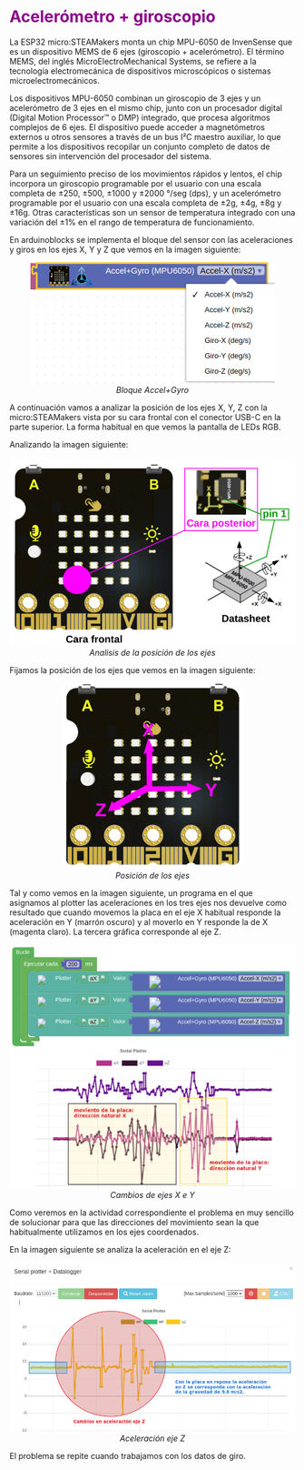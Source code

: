 # <FONT COLOR=#8B008B>Acelerómetro + giroscopio</font>
La ESP32 micro:STEAMakers monta un chip MPU-6050 de InvenSense que es un dispositivo MEMS de 6 ejes (giroscopio + acelerómetro). El término MEMS, del inglés MicroElectroMechanical Systems, se refiere a la tecnología electromecánica de dispositivos microscópicos o sistemas microelectromecánicos.

Los dispositivos MPU-6050 combinan un giroscopio de 3 ejes y un acelerómetro de 3 ejes en el mismo chip, junto con un procesador digital (Digital Motion Processor™ o DMP) integrado, que procesa algoritmos complejos de 6 ejes. El dispositivo puede acceder a magnetómetros externos u otros sensores a través de un bus I²C maestro auxiliar, lo que permite a los dispositivos recopilar un conjunto completo de datos de sensores sin intervención del procesador del sistema.

Para un seguimiento preciso de los movimientos rápidos y lentos, el chip incorpora un giroscopio programable por el usuario con una escala completa de ±250, ±500, ±1000 y ±2000 °/seg (dps), y un acelerómetro programable por el usuario con una escala completa de ±2g, ±4g, ±8g y ±16g. Otras características son un sensor de temperatura integrado con una variación del ±1% en el rango de temperatura de funcionamiento.

En arduinoblocks se implementa el bloque del sensor con las aceleraciones y giros en los ejes X, Y y Z que vemos en la imagen siguiente:

<center>

![Bloque Accel+Gyro](../img/giro/bloque.png)  
*Bloque Accel+Gyro*

</center>

A continuación vamos a analizar la posición de los ejes X, Y, Z con la micro:STEAMakers vista por su cara frontal con el conector USB-C en la parte superior. La forma habitual en que vemos la pantalla de LEDs RGB.

Analizando la imagen siguiente:

<center>

![Analisis de la posición de los ejes](../img/giro/pos_ejes.png)  
*Analisis de la posición de los ejes*

</center>

Fijamos la posición de los ejes que vemos en la imagen siguiente:

<center>

![Posición de los ejes](../img/giro/pos_ejes1.png)  
*Posición de los ejes*

</center>

Tal y como vemos en la imagen siguiente, un programa en el que asignamos al plotter las aceleraciones en los tres ejes nos devuelve como resultado que cuando movemos la placa en el eje X habitual responde la aceleración en Y (marrón oscuro) y al moverlo en Y responde la de X (magenta claro). La tercera gráfica corresponde al eje Z.

<center>

![Cambios de ejes X e Y](../img/giro/cambioXY.png)  
*Cambios de ejes X e Y*

</center>

Como veremos en la actividad correspondiente el problema en muy sencillo de solucionar para que las direcciones del movimiento sean la que habitualmente utilizamos en los ejes coordenados.

En la imagen siguiente se analiza la aceleración en el eje Z:

<center>

![Aceleración eje Z](../img/giro/acel_Z.png)  
*Aceleración eje Z*

</center>

El problema se repite cuando trabajamos con los datos de giro.
